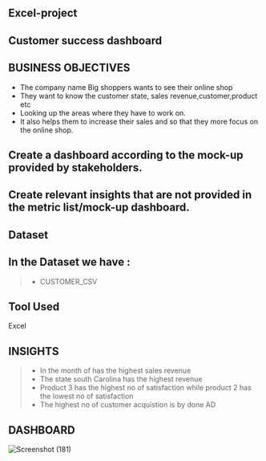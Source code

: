 ## Excel-project
## Customer success dashboard

## BUSINESS OBJECTIVES
* The company name Big shoppers wants to see their online shop 
* They want to know the customer state, sales revenue,customer,product etc
* Looking up the areas where they have to work on.
* It also helps them to increase their sales and so that they more focus on the online shop.


## Create a dashboard according to the mock-up provided by stakeholders.
## Create relevant insights that are not provided in the metric list/mock-up dashboard.

## Dataset
## In the Dataset we have :
> * CUSTOMER_CSV

## Tool Used
Excel

## INSIGHTS
> * In the month of has the highest sales revenue
> * The state south Carolina has the highest revenue
> * Product 3 has the highest no of satisfaction while product 2 has the lowest no of satisfaction
> * The highest no of customer acquistion is by done AD 



## DASHBOARD 
![Screenshot (181)](https://user-images.githubusercontent.com/104220565/194742396-b4747c00-8f28-402e-a8c4-465733360c2f.png)
